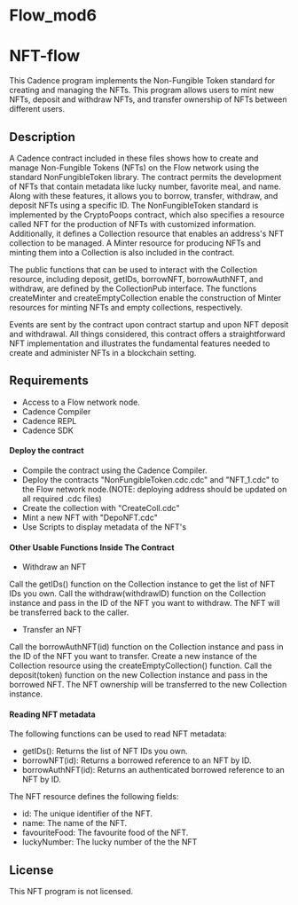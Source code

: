 # Flow_mod6

# NFT-flow
This Cadence program implements the Non-Fungible Token standard for creating and managing the NFTs. 
This program allows users to mint new NFTs, deposit and withdraw NFTs, and transfer ownership of NFTs between different users.

## Description
A Cadence contract included in these files shows how to create and manage Non-Fungible Tokens (NFTs) on the Flow network using the standard NonFungibleToken library. The contract permits the development of NFTs that contain metadata like lucky number, favorite meal, and name. Along with these features, it allows you to borrow, transfer, withdraw, and deposit NFTs using a specific ID. The NonFungibleToken standard is implemented by the CryptoPoops contract, which also specifies a resource called NFT for the production of NFTs with customized information. Additionally, it defines a Collection resource that enables an address's NFT collection to be managed. A Minter resource for producing NFTs and minting them into a Collection is also included in the contract.


The public functions that can be used to interact with the Collection resource, including deposit, getIDs, borrowNFT, borrowAuthNFT, and withdraw, are defined by the CollectionPub interface. The functions createMinter and createEmptyCollection enable the construction of Minter resources for minting NFTs and empty collections, respectively.

Events are sent by the contract upon contract startup and upon NFT deposit and withdrawal. All things considered, this contract offers a straightforward NFT implementation and illustrates the fundamental features needed to create and administer NFTs in a blockchain setting.

## Requirements
* Access to a Flow network node.
* Cadence Compiler
* Cadence REPL
* Cadence SDK

#### Deploy the contract
* Compile the contract using the Cadence Compiler.
* Deploy the contracts "NonFungibleToken.cdc.cdc" and "NFT_1.cdc" to the Flow network node.(NOTE: deploying address should be updated on all required .cdc files) 
* Create the collection with "CreateColl.cdc"
* Mint a new NFT with "DepoNFT.cdc"
* Use Scripts to display metadata of the NFT's

#### Other Usable Functions Inside The Contract

* Withdraw an NFT

Call the getIDs() function on the Collection instance to get the list of NFT IDs you own.
Call the withdraw(withdrawID) function on the Collection instance and pass in the ID of the NFT you want to withdraw.
The NFT will be transferred back to the caller.

* Transfer an NFT

Call the borrowAuthNFT(id) function on the Collection instance and pass in the ID of the NFT you want to transfer.
Create a new instance of the Collection resource using the createEmptyCollection() function.
Call the deposit(token) function on the new Collection instance and pass in the borrowed NFT.
The NFT ownership will be transferred to the new Collection instance.

#### Reading NFT metadata
The following functions can be used to read NFT metadata:

* getIDs(): Returns the list of NFT IDs you own.
* borrowNFT(id): Returns a borrowed reference to an NFT by ID.
* borrowAuthNFT(id): Returns an authenticated borrowed reference to an NFT by ID.

The NFT resource defines the following fields:

* id: The unique identifier of the NFT.
* name: The name of the NFT.
* favouriteFood: The favourite food of the NFT.
* luckyNumber: The lucky number of the the NFT

## License
This NFT program is not licensed.

